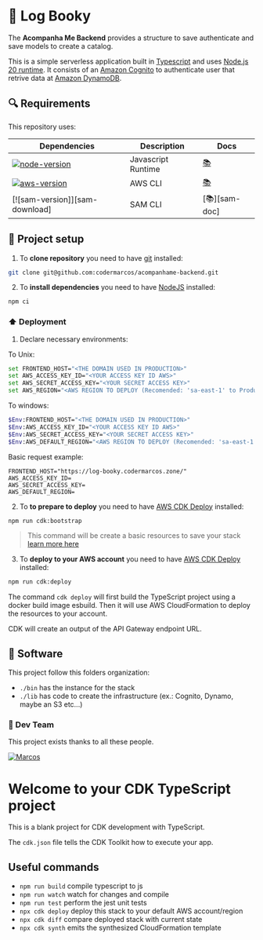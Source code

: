 # 🪽 Log Booky

The **Acompanha Me Backend** provides a structure to save authenticate and save models to create a catalog.

This is a simple serverless application built in [Typescript][ts-doc] and uses [Node.js 20 runtime][node-doc]. It consists of an 
[Amazon Cognito](https://aws.amazon.com/cognito/) to authenticate user that retrive data at [Amazon DynamoDB](https://aws.amazon.com/dynamodb/).

## 🔍 Requirements

This repository uses:

| Dependencies                                 | Description        | Docs             |
| -------------------------------------------- | ------------------ | ---------------- |
| [![node-version]][node-download]             | Javascript Runtime | [📚][node-doc]   |
| [![aws-version]][aws-download]               | AWS CLI            | [📚][aws-doc]    |
| [![sam-version]][sam-download]               | SAM CLI            | [📚][sam-doc]    |

## 🔨 Project setup

1. To **clone repository** you need to have [git][git-download] installed:

```bash
git clone git@github.com:codermarcos/acompanhame-backend.git
```

2. To **install dependencies** you need to have [NodeJS][node-download] installed:

```bash
npm ci
```

### ⬆️ Deployment

1. Declare necessary environments:

To Unix:

```bash
set FRONTEND_HOST="<THE DOMAIN USED IN PRODUCTION>"
set AWS_ACCESS_KEY_ID="<YOUR ACCESS KEY ID AWS>"
set AWS_SECRET_ACCESS_KEY="<YOUR SECRET ACCESS KEY>"
set AWS_REGION="<AWS REGION TO DEPLOY (Recomended: 'sa-east-1' to Production & 'us-east-1' to Development)>"
```

To windows:

```bash
$Env:FRONTEND_HOST="<THE DOMAIN USED IN PRODUCTION>"
$Env:AWS_ACCESS_KEY_ID="<YOUR ACCESS KEY ID AWS>"
$Env:AWS_SECRET_ACCESS_KEY="<YOUR SECRET ACCESS KEY>"
$Env:AWS_DEFAULT_REGION="<AWS REGION TO DEPLOY (Recomended: 'sa-east-1' to Production & 'us-east-2' to Development)>"
```

Basic request example:

```dotenv
FRONTEND_HOST="https://log-booky.codermarcos.zone/"
AWS_ACCESS_KEY_ID=
AWS_SECRET_ACCESS_KEY=
AWS_DEFAULT_REGION=
```

2. To **to prepare to deploy** you need to have [AWS CDK Deploy][cdk-doc] installed:

```bash
npm run cdk:bootstrap
```

> This command will be create a basic resources to save your stack [learn more here](https://docs.aws.amazon.com/cdk/v2/guide/cli.html#cli-bootstrap)

3. To **deploy to your AWS account** you need to have [AWS CDK Deploy][cdk-doc] installed:

```bash
npm run cdk:deploy
```

The command `cdk deploy` will first build the TypeScript project using a docker build image esbuild.
Then it will use AWS CloudFormation to deploy the resources to your account.

CDK will create an output of the API Gateway endpoint URL.

## 📂 Software

This project follow this folders organization:

* `./bin` has the instance for the stack
* `./lib` has code to create the infrastructure (ex.: Cognito, Dynamo, maybe an S3 etc...)

### 💪 Dev Team

This project exists thanks to all these people.

[![Marcos](https://avatars3.githubusercontent.com/u/12430365?s=100)](https://github.com/codermarcos)

[node-download]: https://nodejs.org/dist/v16.9.1/
[aws-download]: https://aws.amazon.com/cli/

[git-download]: https://git-scm.com/downloads

[node-version]: https://img.shields.io/badge/node-latest-blue
[aws-version]: https://img.shields.io/badge/aws-2.7.21-blue

[node-doc]: https://nodejs.org/dist/latest-v16.x/docs/api/
[aws-doc]: https://docs.aws.amazon.com/cli/latest/userguide/cli-chap-welcome.html
[ts-doc]: https://www.typescriptlang.org/
[cdk-doc]: https://docs.aws.amazon.com/cdk/v2/guide/getting_started.html



# Welcome to your CDK TypeScript project

This is a blank project for CDK development with TypeScript.

The `cdk.json` file tells the CDK Toolkit how to execute your app.

## Useful commands

* `npm run build`   compile typescript to js
* `npm run watch`   watch for changes and compile
* `npm run test`    perform the jest unit tests
* `npx cdk deploy`  deploy this stack to your default AWS account/region
* `npx cdk diff`    compare deployed stack with current state
* `npx cdk synth`   emits the synthesized CloudFormation template
